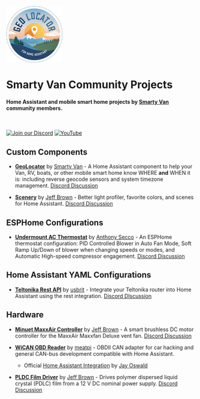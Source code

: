 <img width="150" alt="GeoLocator" src="https://github.com/SmartyVan/hass-geolocator/blob/main/logo/icon.png?raw=true"/>

# Smarty Van Community Projects
#### Home Assistant and mobile smart home projects by [Smarty Van](https://www.youtube.com/@SmartyVan) community members.
<br>

[![Join our Discord](https://img.shields.io/discord/1303421267545821245?label=Join%20Discord&logo=discord)](https://discord.gg/3rqeqES3zP)
[![YouTube](https://img.shields.io/badge/YouTube-Smarty%20Van-red?logo=youtube&logoColor=white)](https://www.youtube.com/@SmartyVan)

## Custom Components

- [**GeoLocator**](https://github.com/SmartyVan/hass-geolocator) by [Smarty Van](https://github.com/SmartyVan) - A Home Assistant component to help your Van, RV, boats, or other mobile smart home know WHERE **and** WHEN it is: including reverse geocode sensors and system timezone management. [Discord Discussion](https://discord.com/channels/1303421267545821245/1366772230465388614)

- [**Scenery**](https://github.com/j9brown/scenery) by [Jeff Brown](https://github.com/j9brown) - Better light profiler, favorite colors, and scenes for Home Assistant. [Discord Discussion](https://discord.com/channels/1303421267545821245/1365608918738407495)


## ESPHome Configurations

- [**Undermount AC Thermostat**](https://github.com/anthonysecco/undermount-ac-esphome-thermostat) by [Anthony Secco](https://github.com/anthonysecco) - An ESPHome thermostat configuration: PID Controlled Blower in Auto Fan Mode, Soft Ramp Up/Down of blower when changing speeds or modes, and Automatic High-speed compressor engagement. [Discord Discussion](https://discord.com/channels/1303421267545821245/1373870540334301315)

## Home Assistant YAML Configurations

- [**Teltonika Rest API**](https://github.com/usbrit/teltonika-rest) by [usbrit](https://github.com/usbrit) - Integrate your Teltonika router into Home Assistant using the rest integration. [Discord DIscussion](https://discord.com/channels/1303421267545821245/1349687104761757747)

## Hardware

- [**Minuet MaxxAir Controller**](https://github.com/j9brown/minuet) by [Jeff Brown](https://github.com/j9brown) - A smart brushless DC motor controller for the MaxxAir Maxxfan Deluxe vent fan. [Discord Discussion](https://discord.com/channels/1303421267545821245/1346559421957931088)

- [**WiCAN OBD Reader**](https://github.com/meatpiHQ/wican-fw) by [meatpi](https://github.com/meatpiHQ) - OBDII CAN adapter for car hacking and general CAN-bus development compatible with Home Assistant.
  - Official [Home Assistant Integration](https://github.com/jay-oswald/ha-wican) by [Jay Oswald](https://github.com/jay-oswald) 

- [**PLDC Film Driver**](https://github.com/j9brown/pdlc) by [Jeff Brown](https://github.com/j9brown) - Drives polymer dispersed liquid crystal (PDLC) film from a 12 V DC nominal power supply. [Discord Discussion](https://discord.com/channels/1303421267545821245/1378169556492615790)